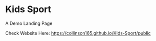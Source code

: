 # Kids Sport
 A Demo Landing Page
 
 Check Website Here: https://collinson165.github.io/Kids-Sport/public
